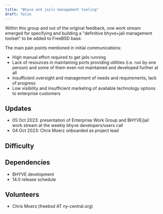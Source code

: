 ```yaml
---
title: "Bhyve and jails management tooling"
draft: false
---
```


Within this group and out of the original feedback, one work stream emerged for
specifying and building a "definitive bhyve+jail management toolset" to be added
to FreeBSD base.

The main pain points mentioned in initial communications:
* High manual effort required to get jails running
* Lack of resources in maintaining ports providing utilities (i.e. run by one
  person) and some of them even not maintained and developed further at all
* Insufficient oversight and management of needs and requirements, lack of
  progress
* Low visibility and insufficient marketing of available technology options to
  enterprise customers

## Updates

* 05 Oct 2023: presentation of Enterprise Work Group and BHYVE/jail work stream
  at the weekly bhyve developers/users call
* 04 Oct 2023: Chris Moerz onboarded as project lead

## Difficulty

## Dependencies

* BHYVE development
* 14.0 release schedule

## Volunteers

* Chris Moerz (freebsd AT ny-central.org)
